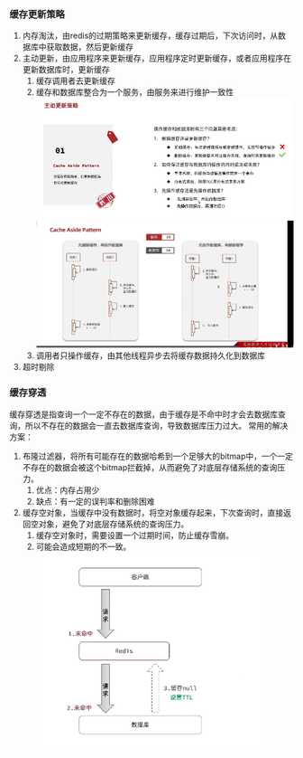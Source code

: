 ### 缓存更新策略
1. 内存淘汰，由redis的过期策略来更新缓存，缓存过期后，下次访问时，从数据库中获取数据，然后更新缓存
2. 主动更新，由应用程序来更新缓存，应用程序定时更新缓存，或者应用程序在更新数据库时，更新缓存
    1. 缓存调用者去更新缓存
    2. 缓存和数据库整合为一个服务，由服务来进行维护一致性
![img.png](src/main/resources/img/refreshCache.png)
   ![img.png](src/main/resources/img/cacheOrder.png)
    3. 调用者只操作缓存，由其他线程异步去将缓存数据持久化到数据库
3. 超时剔除

### 缓存穿透
缓存穿透是指查询一个一定不存在的数据，由于缓存是不命中时才会去数据库查询，所以不存在的数据会一直去数据库查询，导致数据库压力过大。
常用的解决方案：
1. 布隆过滤器，将所有可能存在的数据哈希到一个足够大的bitmap中，一个一定不存在的数据会被这个bitmap拦截掉，从而避免了对底层存储系统的查询压力。
   1. 优点：内存占用少
   2. 缺点：有一定的误判率和删除困难
2. 缓存空对象，当缓存中没有数据时，将空对象缓存起来，下次查询时，直接返回空对象，避免了对底层存储系统的查询压力。
   1. 缓存空对象时，需要设置一个过期时间，防止缓存雪崩。
   2. 可能会造成短期的不一致。![img.png](src/main/resources/img/缓存空对象.png)